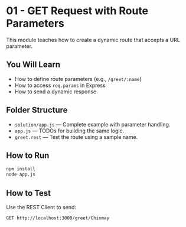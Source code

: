 # 01 - GET Request with Route Parameters

This module teaches how to create a dynamic route that accepts a URL parameter.

## You Will Learn

- How to define route parameters (e.g., `/greet/:name`)
- How to access `req.params` in Express
- How to send a dynamic response

## Folder Structure

- `solution/app.js` — Complete example with parameter handling.
- `app.js` — TODOs for building the same logic.
- `greet.rest` — Test the route using a sample name.

## How to Run

```bash
npm install
node app.js
```

## How to Test

Use the REST Client to send:

```
GET http://localhost:3000/greet/Chinmay
```
